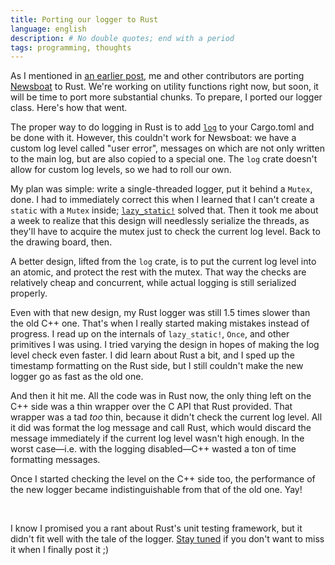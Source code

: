 ```yaml
---
title: Porting our logger to Rust
language: english
description: # No double quotes; end with a period
tags: programming, thoughts
---
```


As I mentioned in [an earlier post][prev], me and other contributors are porting
[Newsboat][newsboat] to Rust. We're working on utility functions right now, but
soon, it will be time to port more substantial chunks. To prepare, I ported our
logger class. Here's how that went.

The proper way to do logging in Rust is to add [`log`][log-crate] to your
Cargo.toml and be done with it. However, this couldn't work for Newsboat: we
have a custom log level called "user error", messages on which are not only
written to the main log, but are also copied to a special one. The `log` crate
doesn't allow for custom log levels, so we had to roll our own.

My plan was simple: write a single-threaded logger, put it behind a `Mutex`,
done. I had to immediately correct this when I learned that I can't create
a `static` with a `Mutex` inside; [`lazy_static!`][lazy_static] solved that.
Then it took me about a week to realize that this design will needlessly
serialize the threads, as they'll have to acquire the mutex just to check the
current log level. Back to the drawing board, then.

A better design, lifted from the `log` crate, is to put the current log level
into an atomic, and protect the rest with the mutex. That way the checks are
relatively cheap and concurrent, while actual logging is still serialized
properly.

Even with that new design, my Rust logger was still 1.5 times slower than the
old C++ one. That's when I really started making mistakes instead of progress.
I read up on the internals of `lazy_static!`, `Once`, and other primitives I was
using. I tried varying the design in hopes of making the log level check even
faster. I did learn about Rust a bit, and I sped up the timestamp formatting on
the Rust side, but I still couldn't make the new logger go as fast as the old
one.

And then it hit me. All the code was in Rust now, the only thing left on the C++
side was a thin wrapper over the C API that Rust provided. That wrapper was
a tad *too* thin, because it didn't check the current log level. All it did was
format the log message and call Rust, which would discard the message
immediately if the current log level wasn't high enough. In the worst case—i.e.
with the logging disabled—C++ wasted a ton of time formatting messages.

Once I started checking the level on the C++ side too, the performance of the
new logger became indistinguishable from that of the old one. Yay!

&nbsp;

I know I promised you a rant about Rust's unit testing framework, but it didn't
fit well with the tale of the logger. [Stay tuned](/subscribe.html) if you don't
want to miss it when I finally post it ;)

[prev]: /posts/2018-11-05-how-not-to-start-a-rust-rewrite.html
    "How not to start a Rust rewrite — Debiania"

[newsboat]: https://newsboat.org/ "Newsboat, an RSS reader"

[log-crate]: https://crates.io/crates/log
    "log - Cargo: packages for Rust"

[lazy_static]: https://crates.io/crates/lazy_static
    "lazy_static - Cargo: packages for Rust"
